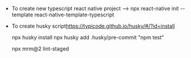 - To create new typescript react native project
  --> npx react-native init <Project Name> --template react-native-template-typescript

- To create husky script<https://typicode.github.io/husky/#/?id=install>

  npx husky install
  npx husky add .husky/pre-commit "npm test"

  npx mrm@2 lint-staged

